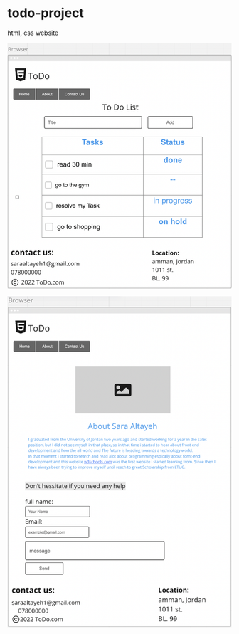 # todo-project
html, css website

![home](./aseets/Home-page.png)


![about](./aseets/about-page.png)
